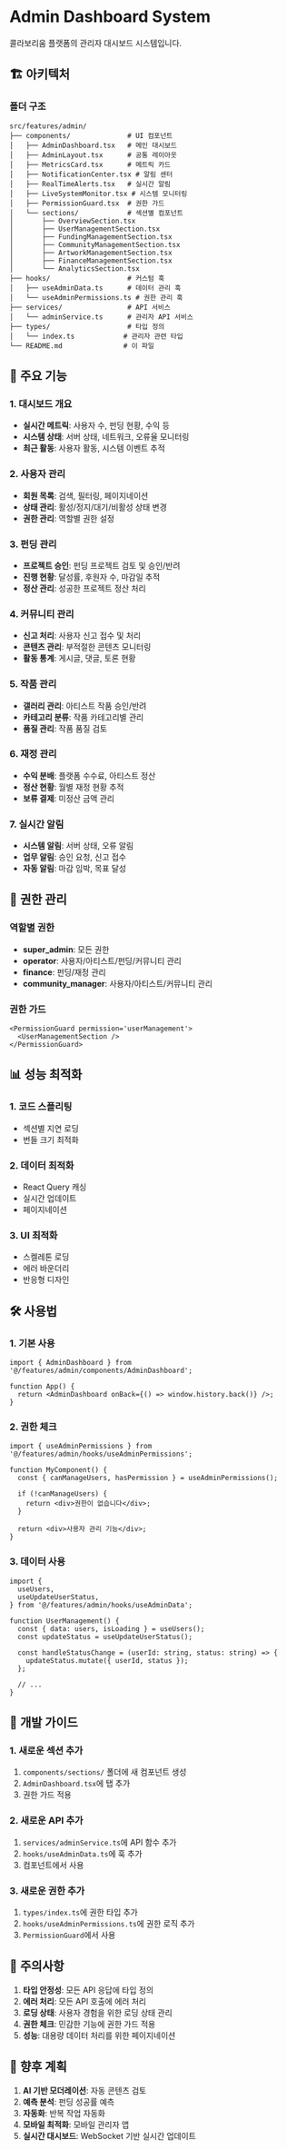 # Admin Dashboard System

콜라보리움 플랫폼의 관리자 대시보드 시스템입니다.

## 🏗️ 아키텍처

### 폴더 구조

```
src/features/admin/
├── components/              # UI 컴포넌트
│   ├── AdminDashboard.tsx   # 메인 대시보드
│   ├── AdminLayout.tsx      # 공통 레이아웃
│   ├── MetricsCard.tsx      # 메트릭 카드
│   ├── NotificationCenter.tsx # 알림 센터
│   ├── RealTimeAlerts.tsx   # 실시간 알림
│   ├── LiveSystemMonitor.tsx # 시스템 모니터링
│   ├── PermissionGuard.tsx  # 권한 가드
│   └── sections/            # 섹션별 컴포넌트
│       ├── OverviewSection.tsx
│       ├── UserManagementSection.tsx
│       ├── FundingManagementSection.tsx
│       ├── CommunityManagementSection.tsx
│       ├── ArtworkManagementSection.tsx
│       ├── FinanceManagementSection.tsx
│       └── AnalyticsSection.tsx
├── hooks/                   # 커스텀 훅
│   ├── useAdminData.ts      # 데이터 관리 훅
│   └── useAdminPermissions.ts # 권한 관리 훅
├── services/                # API 서비스
│   └── adminService.ts      # 관리자 API 서비스
├── types/                   # 타입 정의
│   └── index.ts            # 관리자 관련 타입
└── README.md               # 이 파일
```

## 🚀 주요 기능

### 1. 대시보드 개요

- **실시간 메트릭**: 사용자 수, 펀딩 현황, 수익 등
- **시스템 상태**: 서버 상태, 네트워크, 오류율 모니터링
- **최근 활동**: 사용자 활동, 시스템 이벤트 추적

### 2. 사용자 관리

- **회원 목록**: 검색, 필터링, 페이지네이션
- **상태 관리**: 활성/정지/대기/비활성 상태 변경
- **권한 관리**: 역할별 권한 설정

### 3. 펀딩 관리

- **프로젝트 승인**: 펀딩 프로젝트 검토 및 승인/반려
- **진행 현황**: 달성률, 후원자 수, 마감일 추적
- **정산 관리**: 성공한 프로젝트 정산 처리

### 4. 커뮤니티 관리

- **신고 처리**: 사용자 신고 접수 및 처리
- **콘텐츠 관리**: 부적절한 콘텐츠 모니터링
- **활동 통계**: 게시글, 댓글, 토론 현황

### 5. 작품 관리

- **갤러리 관리**: 아티스트 작품 승인/반려
- **카테고리 분류**: 작품 카테고리별 관리
- **품질 관리**: 작품 품질 검토

### 6. 재정 관리

- **수익 분배**: 플랫폼 수수료, 아티스트 정산
- **정산 현황**: 월별 재정 현황 추적
- **보류 결제**: 미정산 금액 관리

### 7. 실시간 알림

- **시스템 알림**: 서버 상태, 오류 알림
- **업무 알림**: 승인 요청, 신고 접수
- **자동 알림**: 마감 임박, 목표 달성

## 🔐 권한 관리

### 역할별 권한

- **super_admin**: 모든 권한
- **operator**: 사용자/아티스트/펀딩/커뮤니티 관리
- **finance**: 펀딩/재정 관리
- **community_manager**: 사용자/아티스트/커뮤니티 관리

### 권한 가드

```tsx
<PermissionGuard permission='userManagement'>
  <UserManagementSection />
</PermissionGuard>
```

## 📊 성능 최적화

### 1. 코드 스플리팅

- 섹션별 지연 로딩
- 번들 크기 최적화

### 2. 데이터 최적화

- React Query 캐싱
- 실시간 업데이트
- 페이지네이션

### 3. UI 최적화

- 스켈레톤 로딩
- 에러 바운더리
- 반응형 디자인

## 🛠️ 사용법

### 1. 기본 사용

```tsx
import { AdminDashboard } from '@/features/admin/components/AdminDashboard';

function App() {
  return <AdminDashboard onBack={() => window.history.back()} />;
}
```

### 2. 권한 체크

```tsx
import { useAdminPermissions } from '@/features/admin/hooks/useAdminPermissions';

function MyComponent() {
  const { canManageUsers, hasPermission } = useAdminPermissions();

  if (!canManageUsers) {
    return <div>권한이 없습니다</div>;
  }

  return <div>사용자 관리 기능</div>;
}
```

### 3. 데이터 사용

```tsx
import {
  useUsers,
  useUpdateUserStatus,
} from '@/features/admin/hooks/useAdminData';

function UserManagement() {
  const { data: users, isLoading } = useUsers();
  const updateStatus = useUpdateUserStatus();

  const handleStatusChange = (userId: string, status: string) => {
    updateStatus.mutate({ userId, status });
  };

  // ...
}
```

## 🔧 개발 가이드

### 1. 새로운 섹션 추가

1. `components/sections/` 폴더에 새 컴포넌트 생성
2. `AdminDashboard.tsx`에 탭 추가
3. 권한 가드 적용

### 2. 새로운 API 추가

1. `services/adminService.ts`에 API 함수 추가
2. `hooks/useAdminData.ts`에 훅 추가
3. 컴포넌트에서 사용

### 3. 새로운 권한 추가

1. `types/index.ts`에 권한 타입 추가
2. `hooks/useAdminPermissions.ts`에 권한 로직 추가
3. `PermissionGuard`에서 사용

## 📝 주의사항

1. **타입 안정성**: 모든 API 응답에 타입 정의
2. **에러 처리**: 모든 API 호출에 에러 처리
3. **로딩 상태**: 사용자 경험을 위한 로딩 상태 관리
4. **권한 체크**: 민감한 기능에 권한 가드 적용
5. **성능**: 대용량 데이터 처리를 위한 페이지네이션

## 🚀 향후 계획

1. **AI 기반 모더레이션**: 자동 콘텐츠 검토
2. **예측 분석**: 펀딩 성공률 예측
3. **자동화**: 반복 작업 자동화
4. **모바일 최적화**: 모바일 관리자 앱
5. **실시간 대시보드**: WebSocket 기반 실시간 업데이트
